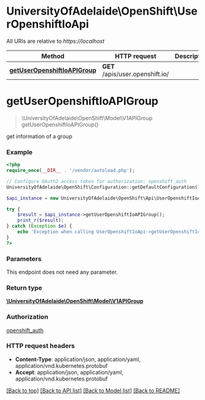 # UniversityOfAdelaide\OpenShift\UserOpenshiftIoApi

All URIs are relative to *https://localhost*

Method | HTTP request | Description
------------- | ------------- | -------------
[**getUserOpenshiftIoAPIGroup**](UserOpenshiftIoApi.md#getUserOpenshiftIoAPIGroup) | **GET** /apis/user.openshift.io/ | 


# **getUserOpenshiftIoAPIGroup**
> \UniversityOfAdelaide\OpenShift\Model\V1APIGroup getUserOpenshiftIoAPIGroup()



get information of a group

### Example
```php
<?php
require_once(__DIR__ . '/vendor/autoload.php');

// Configure OAuth2 access token for authorization: openshift_auth
UniversityOfAdelaide\OpenShift\Configuration::getDefaultConfiguration()->setAccessToken('YOUR_ACCESS_TOKEN');

$api_instance = new UniversityOfAdelaide\OpenShift\Api\UserOpenshiftIoApi(new \Http\Adapter\Guzzle6\Client());

try {
    $result = $api_instance->getUserOpenshiftIoAPIGroup();
    print_r($result);
} catch (Exception $e) {
    echo 'Exception when calling UserOpenshiftIoApi->getUserOpenshiftIoAPIGroup: ', $e->getMessage(), PHP_EOL;
}
?>
```

### Parameters
This endpoint does not need any parameter.

### Return type

[**\UniversityOfAdelaide\OpenShift\Model\V1APIGroup**](../Model/V1APIGroup.md)

### Authorization

[openshift_auth](../../README.md#openshift_auth)

### HTTP request headers

 - **Content-Type**: application/json, application/yaml, application/vnd.kubernetes.protobuf
 - **Accept**: application/json, application/yaml, application/vnd.kubernetes.protobuf

[[Back to top]](#) [[Back to API list]](../../README.md#documentation-for-api-endpoints) [[Back to Model list]](../../README.md#documentation-for-models) [[Back to README]](../../README.md)

